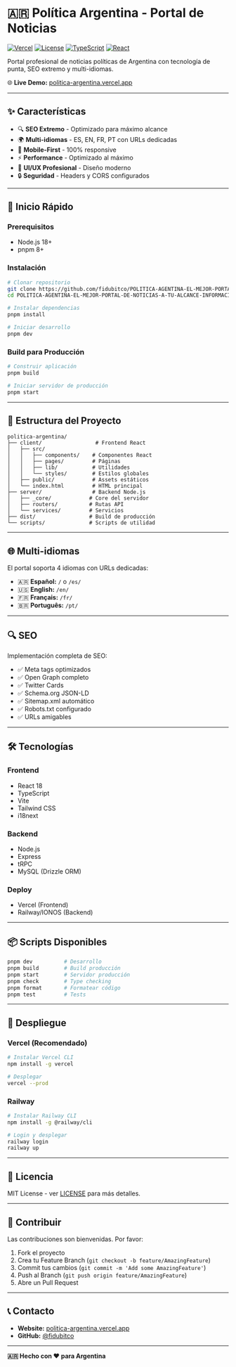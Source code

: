 # 🇦🇷 Política Argentina - Portal de Noticias

[![Vercel](https://img.shields.io/badge/Vercel-Deploy-black?logo=vercel)](https://politica-argentina.vercel.app)
[![License](https://img.shields.io/badge/License-MIT-blue.svg)](LICENSE)
[![TypeScript](https://img.shields.io/badge/TypeScript-5.3-blue?logo=typescript)](https://www.typescriptlang.org/)
[![React](https://img.shields.io/badge/React-18-blue?logo=react)](https://reactjs.org/)

Portal profesional de noticias políticas de Argentina con tecnología de punta, SEO extremo y multi-idiomas.

🌐 **Live Demo:** [politica-argentina.vercel.app](https://politica-argentina.vercel.app)

---

## ✨ Características

- 🔍 **SEO Extremo** - Optimizado para máximo alcance
- 🌍 **Multi-idiomas** - ES, EN, FR, PT con URLs dedicadas
- 📱 **Mobile-First** - 100% responsive
- ⚡ **Performance** - Optimizado al máximo
- 🎨 **UI/UX Profesional** - Diseño moderno
- 🔒 **Seguridad** - Headers y CORS configurados

---

## 🚀 Inicio Rápido

### Prerequisitos

- Node.js 18+
- pnpm 8+

### Instalación

```bash
# Clonar repositorio
git clone https://github.com/fidubitco/POLITICA-AGENTINA-EL-MEJOR-PORTAL-DE-NOTICIAS-A-TU-ALCANCE-INFORMACION-VERIDICA.git
cd POLITICA-AGENTINA-EL-MEJOR-PORTAL-DE-NOTICIAS-A-TU-ALCANCE-INFORMACION-VERIDICA

# Instalar dependencias
pnpm install

# Iniciar desarrollo
pnpm dev
```

### Build para Producción

```bash
# Construir aplicación
pnpm build

# Iniciar servidor de producción
pnpm start
```

---

## 📁 Estructura del Proyecto

```
politica-argentina/
├── client/                 # Frontend React
│   ├── src/
│   │   ├── components/    # Componentes React
│   │   ├── pages/         # Páginas
│   │   ├── lib/           # Utilidades
│   │   └── styles/        # Estilos globales
│   ├── public/            # Assets estáticos
│   └── index.html         # HTML principal
├── server/                # Backend Node.js
│   ├── _core/            # Core del servidor
│   ├── routers/          # Rutas API
│   └── services/         # Servicios
├── dist/                 # Build de producción
└── scripts/              # Scripts de utilidad
```

---

## 🌐 Multi-idiomas

El portal soporta 4 idiomas con URLs dedicadas:

- 🇦🇷 **Español:** `/` o `/es/`
- 🇺🇸 **English:** `/en/`
- 🇫🇷 **Français:** `/fr/`
- 🇧🇷 **Português:** `/pt/`

---

## 🔍 SEO

Implementación completa de SEO:

- ✅ Meta tags optimizados
- ✅ Open Graph completo
- ✅ Twitter Cards
- ✅ Schema.org JSON-LD
- ✅ Sitemap.xml automático
- ✅ Robots.txt configurado
- ✅ URLs amigables

---

## 🛠️ Tecnologías

### Frontend
- React 18
- TypeScript
- Vite
- Tailwind CSS
- i18next

### Backend
- Node.js
- Express
- tRPC
- MySQL (Drizzle ORM)

### Deploy
- Vercel (Frontend)
- Railway/IONOS (Backend)

---

## 📦 Scripts Disponibles

```bash
pnpm dev          # Desarrollo
pnpm build        # Build producción
pnpm start        # Servidor producción
pnpm check        # Type checking
pnpm format       # Formatear código
pnpm test         # Tests
```

---

## 🚀 Despliegue

### Vercel (Recomendado)

```bash
# Instalar Vercel CLI
npm install -g vercel

# Desplegar
vercel --prod
```

### Railway

```bash
# Instalar Railway CLI
npm install -g @railway/cli

# Login y desplegar
railway login
railway up
```

---

## 📄 Licencia

MIT License - ver [LICENSE](LICENSE) para más detalles.

---

## 🤝 Contribuir

Las contribuciones son bienvenidas. Por favor:

1. Fork el proyecto
2. Crea tu Feature Branch (`git checkout -b feature/AmazingFeature`)
3. Commit tus cambios (`git commit -m 'Add some AmazingFeature'`)
4. Push al Branch (`git push origin feature/AmazingFeature`)
5. Abre un Pull Request

---

## 📞 Contacto

- **Website:** [politica-argentina.vercel.app](https://politica-argentina.vercel.app)
- **GitHub:** [@fidubitco](https://github.com/fidubitco)

---

**🇦🇷 Hecho con ❤️ para Argentina**